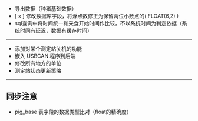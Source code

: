 - 导出数据（种猪基础数据）
- [ x ] 修改数据库字段，将浮点数修正为保留两位小数点的( FLOAT(6,2) )
- sql查询中将时间统一和采食开始时间作比较，不以系统时间为判定依据（系统时间有延迟，数据有缓存时间）

---

- 添加对某个测定站关机的功能
- 嵌入 USBCAN 程序到后端
- 修改所有地方的单位
- 测定站状态更新策略

---

## 同步注意
- pig_base 表字段的数据类型比对（float的精确度）

